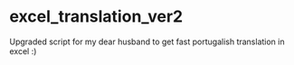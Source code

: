 # excel_translation_ver2
Upgraded script for my dear husband to get fast portugalish translation in excel :) 
